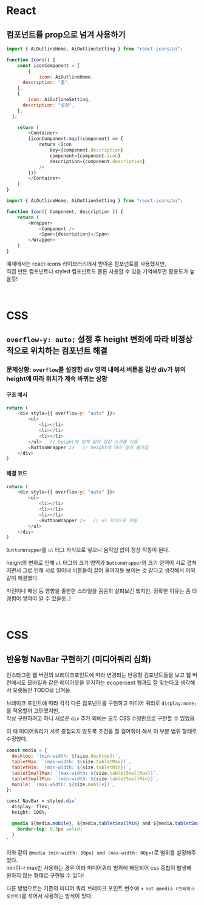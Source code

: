 # React
## 컴포넌트를 prop으로 넘겨 사용하기
```js
import { AiOutlineHome, AiOutlineSetting } from "react-icons/ai";

function Icons() {
	const iconComponent = [
		{
			icon: AiOutlineHome,
      description: "홈",
    },
    {
		icon: AiOutlineSetting,
      description: "설정",
    },
  ];

	return (
		<Container>
		{iconComponent.map((component) => {
			return <Icon
				key={component.description}
				component={component.icon}
				description={component.description}
			/>
		})}
		</Container>
	)
}
```

```js
import { AiOutlineHome, AiOutlineSetting } from "react-icons/ai";

function Icon({ Component, description }) {
	return (
		<Wrapper>
			<Component />
			<Span>{description}</Span>
		</Wrapper>
	)
}
```

예제에서는 react-icons 라이브러리에서 받아온 컴포넌트를 사용했지만,  
직접 만든 컴포넌트나 styled 컴포넌트도 물론 사용할 수 있음
기억해두면 활용도가 높을듯!  

<br />

# CSS
## `overflow-y: auto;` 설정 후 height 변화에 따라 비정상적으로 위치하는 컴포넌트 해결
### **문제상황**: `overflow`를 설정한 div 영역 내에서 버튼을 감싼 div가 뷰의 height에 따라 위치가 계속 바뀌는 상황  
  
#### **구조 예시**  
```js
return (
	<div style={{ overflow-y: "auto" }}>
		<ul>
			<li></li>
			<li></li>
			<li></li>
		</ul>	// height에 관계 없이 정상 스크롤 이동
		<ButtonWrapper />	// height에 따라 말려 올라감
	</div>
)
```

#### **해결 코드**
```js
return (
	<div style={{ overflow-y: "auto" }}>
		<ul>
			<li></li>
			<li></li>
			<li></li>
			<ButtonWrapper />	// ul 자식으로 이동
		</ul>
	</div>
)
```
`ButtonWrapper`를 `ul` 태그 자식으로 넣으니 움직임 없이 정상 작동이 된다.  
  
height의 변화로 인해 `ul` 태그의 크기 영역과 `ButtonWrapper`의 크기 영역이 서로 겹쳐지면서 그로 인해 서로 밀어내 버튼들이 끌어 올려지듯 보이는 것 같다고 생각해서 이와 같이 해결했다.  
  
마진이나 패딩 등 영향을 줄만한 스타일을 꼼꼼히 살펴보긴 했지만, 정확한 이유는 좀 더 경험이 쌓여야 알 수 있을듯..!  
  
<br />

# CSS
## 반응형 NavBar 구현하기 (미디어쿼리 심화)
인스타그램 웹 버전의 브레이크포인트에 따라 변경되는 반응형 컴포넌트들을 보고 웹 버전에서도 모바일과 같은 레이아웃을 유지하는 ecopercent 웹과도 잘 맞는다고 생각해서 오랫동안 TODO로 남겨둠  

브레이크 포인트에 따라 각각 다른 컴포넌트를 구현하고 미디어 쿼리로 `display:none;` 를 적용할까 고민했지만,  
막상 구현하려고 하니 새로운 `div` 추가 외에는 모두 CSS 수정만으로 구현할 수 있었음  

이 때 미디어쿼리가 서로 중첩되지 않도록 조건을 잘 걸어줘야 해서 이 부분 범위 형태로 수정했다.  

```js
const media = {
  desktop: `(min-width: ${size.desktop})`,
  tabletMax: `(max-width: ${size.tabletMax})`,
  tabletMin: `(min-width: ${size.tabletMin})`,
  tabletSmallMax: `(max-width: ${size.tabletSmallMax})`,
  tabletSmallMin: `(min-width: ${size.tabletSmallMin})`,
  mobile: `(max-width: ${size.mobile})`,
};
```

```css
const NavBar = styled.div`
  display: flex;
  height: 100%;

  @media ${media.mobile}, ${media.tabletSmallMin} and ${media.tabletSmallMax} {
    border-top: 0.5px solid;
  }
`
```

이와 같이 `@media (min-width: 00px) and (max-width: 00px)`로 범위를 설정해주었다.  
min이나 max만 사용하는 경우 여러 미디어쿼리 범위에 해당되어 css 중첩이 발생해 원하지 않는 형태로 구현될 수 있다!  

다른 방법으로는 기존의 미디어 쿼리 브레이크 포인트 변수에 + `not @media (브레이크포인트)`를 섞어서 사용하는 방식이 있다.  
